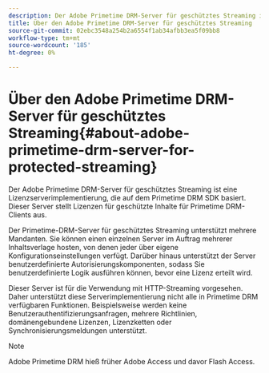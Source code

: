 ```yaml
---
description: Der Adobe Primetime DRM-Server für geschütztes Streaming ist eine Lizenzserverimplementierung, die auf dem Primetime DRM SDK basiert. Dieser Server stellt Lizenzen für geschützte Inhalte für Primetime DRM-Clients aus.
title: Über den Adobe Primetime DRM-Server für geschütztes Streaming
source-git-commit: 02ebc3548a254b2a6554f1ab34afbb3ea5f09bb8
workflow-type: tm+mt
source-wordcount: '185'
ht-degree: 0%

---
```


# Über den Adobe Primetime DRM-Server für geschütztes Streaming{#about-adobe-primetime-drm-server-for-protected-streaming}

Der Adobe Primetime DRM-Server für geschütztes Streaming ist eine Lizenzserverimplementierung, die auf dem Primetime DRM SDK basiert. Dieser Server stellt Lizenzen für geschützte Inhalte für Primetime DRM-Clients aus.

Der Primetime-DRM-Server für geschütztes Streaming unterstützt mehrere Mandanten. Sie können einen einzelnen Server im Auftrag mehrerer Inhaltsverlage hosten, von denen jeder über eigene Konfigurationseinstellungen verfügt. Darüber hinaus unterstützt der Server benutzerdefinierte Autorisierungskomponenten, sodass Sie benutzerdefinierte Logik ausführen können, bevor eine Lizenz erteilt wird.

Dieser Server ist für die Verwendung mit HTTP-Streaming vorgesehen. Daher unterstützt diese Serverimplementierung nicht alle in Primetime DRM verfügbaren Funktionen. Beispielsweise werden keine Benutzerauthentifizierungsanfragen, mehrere Richtlinien, domänengebundene Lizenzen, Lizenzketten oder Synchronisierungsmeldungen unterstützt.

>[!NOTE]
>
>Adobe Primetime DRM hieß früher Adobe Access und davor Flash Access.
